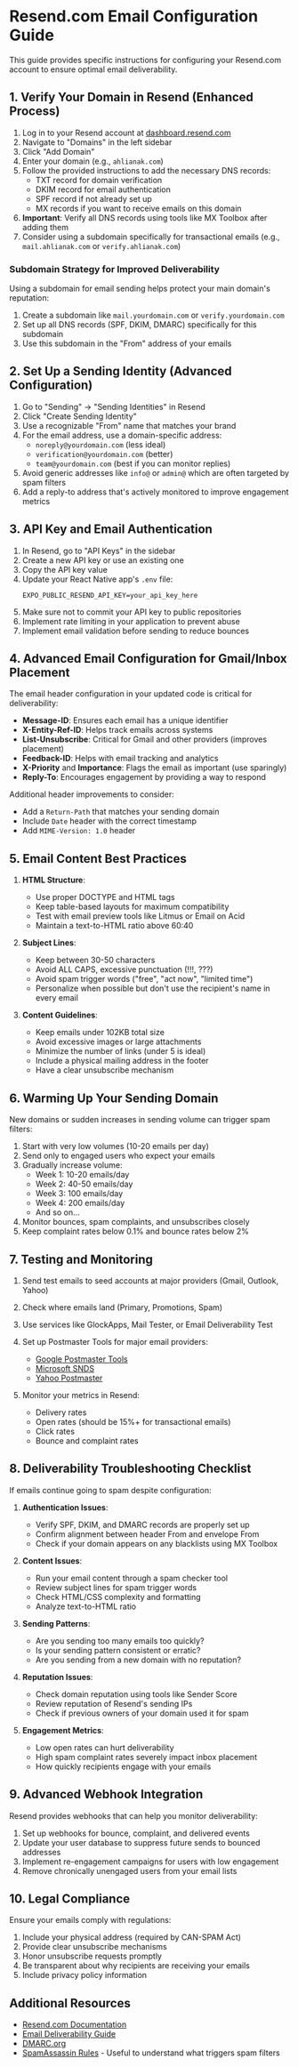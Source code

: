 # Resend.com Email Configuration Guide

This guide provides specific instructions for configuring your Resend.com account to ensure optimal email deliverability.

## 1. Verify Your Domain in Resend (Enhanced Process)

1. Log in to your Resend account at [dashboard.resend.com](https://dashboard.resend.com)
2. Navigate to "Domains" in the left sidebar
3. Click "Add Domain"
4. Enter your domain (e.g., `ahlianak.com`)
5. Follow the provided instructions to add the necessary DNS records:
   - TXT record for domain verification
   - DKIM record for email authentication
   - SPF record if not already set up
   - MX records if you want to receive emails on this domain
6. **Important**: Verify all DNS records using tools like MX Toolbox after adding them
7. Consider using a subdomain specifically for transactional emails (e.g., `mail.ahlianak.com` or `verify.ahlianak.com`)

### Subdomain Strategy for Improved Deliverability

Using a subdomain for email sending helps protect your main domain's reputation:

1. Create a subdomain like `mail.yourdomain.com` or `verify.yourdomain.com`
2. Set up all DNS records (SPF, DKIM, DMARC) specifically for this subdomain
3. Use this subdomain in the "From" address of your emails

## 2. Set Up a Sending Identity (Advanced Configuration)

1. Go to "Sending" → "Sending Identities" in Resend
2. Click "Create Sending Identity"
3. Use a recognizable "From" name that matches your brand
4. For the email address, use a domain-specific address:
   - `noreply@yourdomain.com` (less ideal)
   - `verification@yourdomain.com` (better)
   - `team@yourdomain.com` (best if you can monitor replies)
5. Avoid generic addresses like `info@` or `admin@` which are often targeted by spam filters
6. Add a reply-to address that's actively monitored to improve engagement metrics

## 3. API Key and Email Authentication

1. In Resend, go to "API Keys" in the sidebar
2. Create a new API key or use an existing one
3. Copy the API key value
4. Update your React Native app's `.env` file:
   ```
   EXPO_PUBLIC_RESEND_API_KEY=your_api_key_here
   ```
5. Make sure not to commit your API key to public repositories
6. Implement rate limiting in your application to prevent abuse
7. Implement email validation before sending to reduce bounces

## 4. Advanced Email Configuration for Gmail/Inbox Placement

The email header configuration in your updated code is critical for deliverability:

- **Message-ID**: Ensures each email has a unique identifier
- **X-Entity-Ref-ID**: Helps track emails across systems
- **List-Unsubscribe**: Critical for Gmail and other providers (improves placement)
- **Feedback-ID**: Helps with email tracking and analytics
- **X-Priority** and **Importance**: Flags the email as important (use sparingly)
- **Reply-To**: Encourages engagement by providing a way to respond

Additional header improvements to consider:
- Add a `Return-Path` that matches your sending domain
- Include `Date` header with the correct timestamp
- Add `MIME-Version: 1.0` header

## 5. Email Content Best Practices

1. **HTML Structure**:
   - Use proper DOCTYPE and HTML tags
   - Keep table-based layouts for maximum compatibility
   - Test with email preview tools like Litmus or Email on Acid
   - Maintain a text-to-HTML ratio above 60:40

2. **Subject Lines**:
   - Keep between 30-50 characters
   - Avoid ALL CAPS, excessive punctuation (!!!, ???)
   - Avoid spam trigger words ("free", "act now", "limited time")
   - Personalize when possible but don't use the recipient's name in every email

3. **Content Guidelines**:
   - Keep emails under 102KB total size
   - Avoid excessive images or large attachments
   - Minimize the number of links (under 5 is ideal)
   - Include a physical mailing address in the footer
   - Have a clear unsubscribe mechanism

## 6. Warming Up Your Sending Domain

New domains or sudden increases in sending volume can trigger spam filters:

1. Start with very low volumes (10-20 emails per day)
2. Send only to engaged users who expect your emails
3. Gradually increase volume:
   - Week 1: 10-20 emails/day
   - Week 2: 40-50 emails/day
   - Week 3: 100 emails/day
   - Week 4: 200 emails/day
   - And so on...
4. Monitor bounces, spam complaints, and unsubscribes closely
5. Keep complaint rates below 0.1% and bounce rates below 2%

## 7. Testing and Monitoring

1. Send test emails to seed accounts at major providers (Gmail, Outlook, Yahoo)
2. Check where emails land (Primary, Promotions, Spam)
3. Use services like GlockApps, Mail Tester, or Email Deliverability Test
4. Set up Postmaster Tools for major email providers:
   - [Google Postmaster Tools](https://postmaster.google.com/)
   - [Microsoft SNDS](https://sendersupport.olc.protection.outlook.com/snds/)
   - [Yahoo Postmaster](https://postmaster.yahoo.com/)

5. Monitor your metrics in Resend:
   - Delivery rates
   - Open rates (should be 15%+ for transactional emails)
   - Click rates
   - Bounce and complaint rates

## 8. Deliverability Troubleshooting Checklist

If emails continue going to spam despite configuration:

1. **Authentication Issues**:
   - Verify SPF, DKIM, and DMARC records are properly set up
   - Confirm alignment between header From and envelope From
   - Check if your domain appears on any blacklists using MX Toolbox

2. **Content Issues**:
   - Run your email content through a spam checker tool
   - Review subject lines for spam trigger words
   - Check HTML/CSS complexity and formatting
   - Analyze text-to-HTML ratio

3. **Sending Patterns**:
   - Are you sending too many emails too quickly?
   - Is your sending pattern consistent or erratic?
   - Are you sending from a new domain with no reputation?

4. **Reputation Issues**:
   - Check domain reputation using tools like Sender Score
   - Review reputation of Resend's sending IPs
   - Check if previous owners of your domain used it for spam

5. **Engagement Metrics**:
   - Low open rates can hurt deliverability
   - High spam complaint rates severely impact inbox placement
   - How quickly recipients engage with your emails

## 9. Advanced Webhook Integration

Resend provides webhooks that can help you monitor deliverability:

1. Set up webhooks for bounce, complaint, and delivered events
2. Update your user database to suppress future sends to bounced addresses
3. Implement re-engagement campaigns for users with low engagement
4. Remove chronically unengaged users from your email lists

## 10. Legal Compliance

Ensure your emails comply with regulations:

1. Include your physical address (required by CAN-SPAM Act)
2. Provide clear unsubscribe mechanisms
3. Honor unsubscribe requests promptly
4. Be transparent about why recipients are receiving your emails
5. Include privacy policy information

## Additional Resources

- [Resend.com Documentation](https://resend.com/docs)
- [Email Deliverability Guide](https://www.mailgun.com/email-deliverability/guide/)
- [DMARC.org](https://dmarc.org/)
- [SpamAssassin Rules](https://spamassassin.apache.org/old/tests.html) - Useful to understand what triggers spam filters 